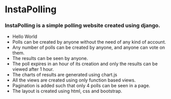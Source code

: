 # InstaPolling
<h3 style="font-weight:bold;">InstaPolling is a simple polling website created using django.</h3>
<ul>
  <li>Hello World</li>
  <li>Polls can be created by anyone without the need of any kind of account.</li>
  <li>Any number of polls can be created by anyone, and anyone can vote on them.</li>
  <li>The results can be seen by anyone.</li>
  <li>The poll expires in an hour of its creation and only the results can be viewed after 1 hour.</li>
  <li>The charts of results are generated using chart.js</li>
  <li>All the views are created using only function based views.</li>
  <li>Pagination is added such that only 4 polls can be seen in a page.</li>
  <li>The layout is created using html, css and bootstrap.</li>
</ul>
